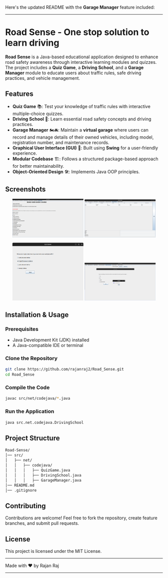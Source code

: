 Here's the updated README with the **Garage Manager** feature included:  

---

# Road Sense - One stop solution to learn driving

**Road Sense** is a Java-based educational application designed to enhance road safety awareness through interactive learning modules and quizzes. The project includes a **Quiz Game**, a **Driving School**, and a **Garage Manager** module to educate users about traffic rules, safe driving practices, and vehicle management.  

## Features  

- **Quiz Game** 📚: Test your knowledge of traffic rules with interactive multiple-choice quizzes.  
- **Driving School** 🚗: Learn essential road safety concepts and driving practices.  
- **Garage Manager** 🏍️🚘: Maintain a **virtual garage** where users can record and manage details of their owned vehicles, including model, registration number, and maintenance records.  
- **Graphical User Interface (GUI)** 🎨: Built using **Swing** for a user-friendly experience.  
- **Modular Codebase** 🏗️: Follows a structured package-based approach for better maintainability.  
- **Object-Oriented Design** 🛠️: Implements Java OOP principles.  

## Screenshots  

<p align="center">
  <img src="Screenshot1.png" width="45%">  
  <img src="Screenshot2.png" width="45%">  
</p>
<p align="center">
  <img src="Screenshot3.png" width="45%">  
  <img src="Screenshot4.png" width="45%">  
</p>


## Installation & Usage  

### Prerequisites  
- Java Development Kit (JDK) installed  
- A Java-compatible IDE or terminal  

### Clone the Repository  
```sh
git clone https://github.com/rajanraj2/Road_Sense.git
cd Road_Sense
```  

### Compile the Code  
```sh
javac src/net/codejava/*.java
```  

### Run the Application  
```sh
java src.net.codejava.DrivingSchool
```  

## Project Structure  
```
Road-Sense/
│── src/
│   ├── net/
│   │   ├── codejava/
│   │   │   ├── QuizGame.java
│   │   │   ├── DrivingSchool.java
│   │   │   ├── GarageManager.java
│── README.md
│── .gitignore
```  

## Contributing  
Contributions are welcome! Feel free to fork the repository, create feature branches, and submit pull requests.  

## License  
This project is licensed under the MIT License.  

---  
Made with ❤️ by Rajan Raj  

---
